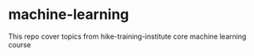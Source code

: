 # machine-learning
This repo cover topics from hike-training-institute core machine learning course
